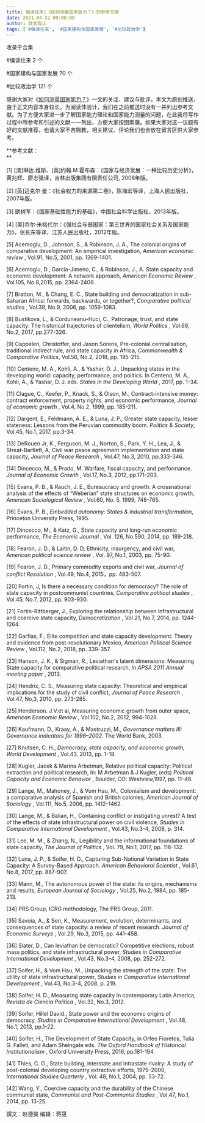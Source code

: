 ```yaml
---
title: 编读往来|《如何测量国家能力？》的参考文献
date: 2021-04-22 09:00:00
author: 政文观止
tags: ['#编读往来', '#国家建构与国家发展', '#比较政治学']
---
```



收录于合集

#编读往来 2 个

#国家建构与国家发展 70 个

#比较政治学 121 个

感谢大家对《[如何测量国家能力？](http://mp.weixin.qq.com/s?__biz=MzI5ODY0MTQ1OA==&mid=2247489485&idx=1&sn=72cc0c938a0ba41c26aec76ee2b28a88&chksm=eca3e690dbd46f860f6ccd34857dd8756ee95e609329a8a2c31a400fb864de74a73b1287afef&scene=21#wechat_redirect)》一文的关注、建议与批评，本文为原创推送，由于正文内容本身较长，为阅读体验计，我们在之前推送时没有一并列出参考文献。为了方便大家进一步了解国家能力理论和国家能力测量的问题，在此我将写作过程中所参考和引述的文献一一列出，方便大家按图索骥。如果大家对这一议题有好的文献推荐，也请大家不吝赐教，相关建议、评论我们也会放在留言区供大家参考。

 **参考文献：  
**

[1] [澳]琳达.维斯、[英]约翰.M.霍布森：《国家与经济发展：一种比较历史分析》，黄兆辉、廖志强译，吉林出版集团有限责任公司, 2008年版。

[2] [英]迈克尔·曼：《社会权力的来源第二卷》，陈海宏等译，上海人民出版社，2007年版。

[3] 欧树军：《国家基础性能力的基础》，中国社会科学出版社，2013年版。

[4] [美]乔尔·米格代尔：《强社会与弱国家：第三世界的国家社会关系及国家能力》，张长东等译，江苏人民出版社，2012年版。

[5] Acemoglu, D., Johnson, S., & Robinson, J. A., The colonial origins of
comparative development: An empirical investigation, _American economic
review_ , Vol.91, No.5, 2001, pp. 1369-1401.

[6] Acemoglu, D., Garcia-Jimeno, C., & Robinson, J., A. State capacity and
economic development: A network approach, _American Economic Review_ ,
Vol.105, No.8,2015, pp. 2364-2409.

[7] Bratton, M., & Chang, E. C., State building and democratization in sub-
Saharan Africa: forwards, backwards, or together?, _Comparative political
studies_ , Vol.39, No.9, 2006, pp. 1059-1083.

[8] Bustikova, L., & Corduneanu-Huci, C., Patronage, trust, and state
capacity: The historical trajectories of clientelism, _World Politics_ ,
Vol.69, No.2, 2017, pp.277-326.

[9] Cappelen, Christoffer, and Jason Sorens, Pre-colonial centralisation,
traditional indirect rule, and state capacity in Africa, _Commonwealth &
Comparative Politics_, Vol.56, No.2, 2018, pp. 195-215.

[10] Centeno, M. A., Kohli, A., & Yashar, D. J., Unpacking states in the
developing world: capacity, performance, and politics. In Centeno, M. A.,
Kohli, A., & Yashar, D. J. eds. _States in the Developing World_ , 2017, pp.
1-34.

[11] Clague, C., Keefer, P., Knack, S., & Olson, M., Contract-intensive money:
contract enforcement, property rights, and economic performance, _Journal of
economic growth_ , Vol.4, No.2, 1999, pp. 185-211.

[12] Dargent, E., Feldmann, A. E., & Luna, J. P., Greater state capacity,
lesser stateness: Lessons from the Peruvian commodity boom. _Politics &
Society_, Vol.45, No.1, 2017, pp.3-34.

[13] DeRouen Jr, K., Ferguson, M. J., Norton, S., Park, Y. H., Lea, J., &
Streat-Bartlett, A, Civil war peace agreement implementation and state
capacity, _Journal of Peace Research_ , Vol.47, No.3, 2010, pp.333-346.

[14] Dincecco, M., & Prado, M. Warfare, fiscal capacity, and performance.
_Journal of Economic Growth_ , Vol.17, No.3, 2012, pp.171-203.

[15] Evans, P. B., & Rauch, J. E., Bureaucracy and growth: A crossnational
analysis of the effects of “Weberian” state structures on economic growth,
_American Sociological Review_ , Vol.60, No. 5, 1999, 748-765.

[16] Evans, P. B., _Embedded autonomy: States & industrial transformation_,
Princeton University Press, 1995.

[17] Dincecco, M., & Katz, G., State capacity and long‐run economic
performance, _The Economic Journal_ , Vol. 126, No.590, 2014, pp. 189-218.

[18] Fearon, J. D., & Laitin, D. D, Ethnicity, insurgency, and civil war,
_American political science review_ , Vol. 97, No.1, 2003, pp. 75-90.

[19] Fearon, J. D., Primary commodity exports and civil war, _Journal of
conflict Resolution_ , Vol.49, No.4, 2015，pp. 483-507.

[20] Fortin, J, Is there a necessary condition for democracy? The role of
state capacity in postcommunist countries, _Comparative political studies_ ,
Vol.45, No.7, 2012, pp. 903-930.

[21] Fortin-Rittberger, J., Exploring the relationship between infrastructural
and coercive state capacity, _Democratization_ , Vol.21, No.7, 2014, pp.
1244-1264.

[22] Garfias, F., Elite competition and state capacity development: Theory and
evidence from post-revolutionary Mexico, _American Political Science Review_ ,
Vol.112, No.2, 2018, pp. 339-357.

[23] Hanson, J. K., & Sigman, R., Leviathan's latent dimensions: Measuring
State capacity for comparative political research, In _APSA 2011 Annual
meeting paper_ , 2013.

[24] Hendrix, C. S., Measuring state capacity: Theoretical and empirical
implications for the study of civil conflict, _Journal of Peace Research_ ,
Vol.47, No,3, 2010, pp. 273-285.

[25] Henderson. J.V.et al, Measuring economic growth from outer space,
_American Economic Review_ , Vol.102, No.2, 2012, 994-1028.

[26] Kaufmann, D., Kraay, A., & Mastruzzi, M., _Governance matters III:
Governance indicators for 1996–2002_. The World Bank, 2003.

[27] Knutsen, C. H., _Democracy, state capacity, and economic growth, World
Development_ , Vol.43, 2013, pp. 1-18.

[28] Kugler, Jacek & Marina Arbetman, Relative political capacity: Political
extraction and political research, In: M Arbetman & J Kugler, (eds) _Political
Capacity and Economic Behavior_ , Boulder, CO: Westview,1997, pp. 11–46.

[29] Lange, M., Mahoney, J., & Vom Hau, M., Colonialism and development: a
comparative analysis of Spanish and British colonies, _American Journal of
Sociology_ , Vol.111, No.5, 2006, pp. 1412-1462.

[30] Lange, M., & Balian, H., Containing conflict or instigating unrest? A
test of the effects of state infrastructural power on civil violence, _Studies
in Comparative International Development_ , Vol.43, No.3-4, 2008, p. 314.

[31] Lee, M. M., & Zhang, N., Legibility and the informational foundations of
state capacity, _The Journal of Politics_ , Vol. 79, No.1, 2017, pp. 118-132.

[32] Luna, J. P., & Soifer, H. D., Capturing Sub-National Variation in State
Capacity: A Survey-Based Approach. _American Behavioral Scientist_ , Vol.61,
No.8, 2017, pp. 887-907.

[33] Mann, M., The autonomous power of the state: its origins, mechanisms and
results, _European Journal of Sociology_ , Vol.25, No.2, 1984, pp. 185-213.

[34] PRS Group, ICRG methodology, The PRS Group, 2011.

[35] Savoia, A., & Sen, K., Measurement, evolution, determinants, and
consequences of state capacity: a review of recent research. _Journal of
Economic Surveys_ , Vol.29, No.3, 2015, pp. 441-458.

[36] Slater, D., Can leviathan be democratic? Competitive elections, robust
mass politics, and state infrastructural power, _Studies in Comparative
International Development_ , Vol.43, No.3-4, 2008, pp. 252-272.

[37] Soifer, H., & Vom Hau, M., Unpacking the strength of the state: The
utility of state infrastructural power, _Studies in Comparative International
Development_ , Vol.43, No.3-4, 2008, p. 219.

[38] Soifer, H. D., Measuring state capacity in contemporary Latin America,
_Revista de Ciencia Política_ , Vol.32, No.3, 2012.

[39] Soifer, Hillel David., State power and the economic origins of democracy,
_Studies in Comparative International Development_ , Vol.48, No.1, 2013,
pp.1-22.

[40] Soifer, H., The Development of State Capacity, in Orfeo Fioretos, Tulia
G. Falleti, and Adam Sheingate eds. _The Oxford Handbook of Historical
Institutionalism_ , Oxford University Press, 2016, pp.181-194.

[41] Thies, C. G., State building, interstate and intrastate rivalry: A study
of post-colonial developing country extractive efforts, 1975–2000,
_International Studies Quarterly_ , Vol. 48, No.1, 2004, pp. 53-72.

[42] Wang, Y., Coercive capacity and the durability of the Chinese communist
state, _Communist and Post-Communist Studies_ , Vol.47, No.1, 2014, pp. 13-25.  

  

撰文：赵德昊 编辑：蒋晟  

  

  

